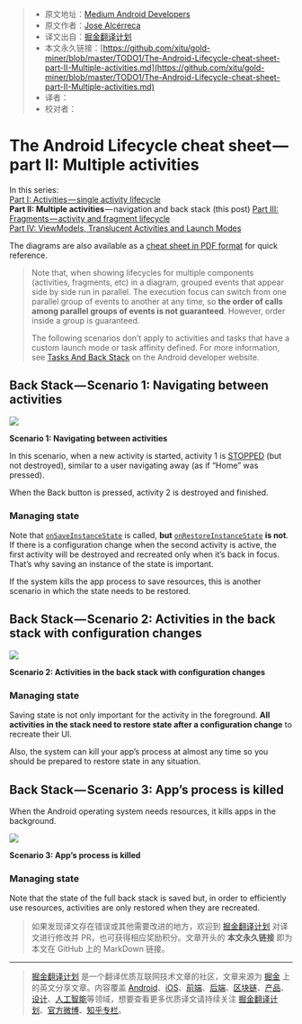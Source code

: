 > * 原文地址：[Medium Android Developers](https://medium.com/androiddevelopers/the-android-lifecycle-cheat-sheet-part-ii-multiple-activities-a411fd139f24)
> * 原文作者：[Jose Alcérreca](https://medium.com/@JoseAlcerreca)
> * 译文出自：[掘金翻译计划](https://github.com/xitu/gold-miner)
> * 本文永久链接：[https://github.com/xitu/gold-miner/blob/master/TODO1/The-Android-Lifecycle-cheat-sheet-part-II-Multiple-activities.md](https://github.com/xitu/gold-miner/blob/master/TODO1/The-Android-Lifecycle-cheat-sheet-part-II-Multiple-activities.md)
> * 译者：
> * 校对者：

# The Android Lifecycle cheat sheet — part II: Multiple activities

In this series:  
[Part I: Activities — single activity lifecycle](https://medium.com/@JoseAlcerreca/the-android-lifecycle-cheat-sheet-part-i-single-activities-e49fd3d202ab)  
**Part II: Multiple activities** — navigation and back stack (this post)
[Part III: Fragments — activity and fragment lifecycle](https://medium.com/@JoseAlcerreca/the-android-lifecycle-cheat-sheet-part-iii-fragments-afc87d4f37fd)  
[Part IV: ViewModels, Translucent Activities and Launch Modes](https://medium.com/androiddevelopers/the-android-lifecycle-cheat-sheet-part-iv-49946659b094)

The diagrams are also available as a [cheat sheet in PDF format](https://github.com/JoseAlcerreca/android-lifecycles) for quick reference.

> Note that, when showing lifecycles for multiple components (activities, fragments, etc) in a diagram, grouped events that appear side by side run in parallel. The execution focus can switch from one parallel group of events to another at any time, so **the order of calls among parallel groups of events is not guaranteed**. However, order inside a group is guaranteed.
>
> The following scenarios don’t apply to activities and tasks that have a custom launch mode or task affinity defined. For more information, see [Tasks And Back Stack](https://developer.android.com/guide/components/activities/tasks-and-back-stack.html) on the Android developer website.

## Back Stack — Scenario 1: Navigating between activities

![](https://cdn-images-1.medium.com/freeze/max/800/1*Bt1fQmVtZc0ExHUlzhJO6Q.png)

**Scenario 1: Navigating between activities**

In this scenario, when a new activity is started, activity 1 is [STOPPED](https://developer.android.com/guide/components/activities/activity-lifecycle.html#onstop) (but not destroyed), similar to a user navigating away (as if “Home” was pressed).

When the Back button is pressed, activity 2 is destroyed and finished.

### Managing state

Note that [`onSaveInstanceState`](https://developer.android.com/reference/android/app/Activity.html#onSaveInstanceState%28android.os.Bundle%29) is called, **but** [`onRestoreInstanceState`](https://developer.android.com/reference/android/app/Activity.html#onRestoreInstanceState%28android.os.Bundle,%20android.os.PersistableBundle%29) **is not**. If there is a configuration change when the second activity is active, the first activity will be destroyed and recreated only when it’s back in focus. That’s why saving an instance of the state is important.

If the system kills the app process to save resources, this is another scenario in which the state needs to be restored.

## Back Stack — Scenario 2: Activities in the back stack with configuration changes

![](https://cdn-images-1.medium.com/max/800/1*TaoqKwKSPur_2S__OzhdoQ.png)

**Scenario 2: Activities in the back stack with configuration changes**

### Managing state

Saving state is not only important for the activity in the foreground. **All activities in the stack need to restore state after a configuration change** to recreate their UI.

Also, the system can kill your app’s process at almost any time so you should be prepared to restore state in any situation.

## Back Stack — Scenario 3: App’s process is killed

When the Android operating system needs resources, it kills apps in the background.

![](https://cdn-images-1.medium.com/max/800/1*Au5PqGADz31UCfANL3ZRug.png)

**Scenario 3: App’s process is killed**

### Managing state

Note that the state of the full back stack is saved but, in order to efficiently use resources, activities are only restored when they are recreated.

> 如果发现译文存在错误或其他需要改进的地方，欢迎到 [掘金翻译计划](https://github.com/xitu/gold-miner) 对译文进行修改并 PR，也可获得相应奖励积分。文章开头的 **本文永久链接** 即为本文在 GitHub 上的 MarkDown 链接。

---

> [掘金翻译计划](https://github.com/xitu/gold-miner) 是一个翻译优质互联网技术文章的社区，文章来源为 [掘金](https://juejin.im) 上的英文分享文章。内容覆盖 [Android](https://github.com/xitu/gold-miner#android)、[iOS](https://github.com/xitu/gold-miner#ios)、[前端](https://github.com/xitu/gold-miner#前端)、[后端](https://github.com/xitu/gold-miner#后端)、[区块链](https://github.com/xitu/gold-miner#区块链)、[产品](https://github.com/xitu/gold-miner#产品)、[设计](https://github.com/xitu/gold-miner#设计)、[人工智能](https://github.com/xitu/gold-miner#人工智能)等领域，想要查看更多优质译文请持续关注 [掘金翻译计划](https://github.com/xitu/gold-miner)、[官方微博](http://weibo.com/juejinfanyi)、[知乎专栏](https://zhuanlan.zhihu.com/juejinfanyi)。
